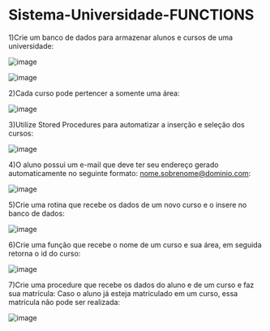 # Sistema-Universidade-FUNCTIONS

1)Crie um banco de dados para armazenar alunos e cursos de uma universidade:

![image](https://github.com/fabianor135/Sistema-Universidade-FUNCTIONS-/assets/84815028/be24fe2e-9f31-4c16-b7dc-19cd5df8e39d)

![image](https://github.com/fabianor135/Sistema-Universidade-FUNCTIONS-/assets/84815028/3500b2b6-d173-48cd-8701-8ebc3a209a03)

2)Cada curso pode pertencer a somente uma área:

![image](https://github.com/fabianor135/Sistema-Universidade-FUNCTIONS-/assets/84815028/9548ba23-d3e1-47b7-b23d-d4f8f8ed9714)

3)Utilize Stored Procedures para automatizar a inserção e seleção dos cursos:

![image](https://github.com/fabianor135/Sistema-Universidade-FUNCTIONS-/assets/84815028/72cc196a-a27f-4697-b5e2-414892e0964c)

4)O aluno possui um e-mail que deve ter seu endereço gerado automaticamente no seguinte formato: nome.sobrenome@dominio.com:

![image](https://github.com/fabianor135/Sistema-Universidade-FUNCTIONS-/assets/84815028/0cb3a51c-467a-46d6-9669-5c1c520f00ce)

5)Crie uma rotina que recebe os dados de um novo curso e o insere no banco de dados:

![image](https://github.com/fabianor135/Sistema-Universidade-FUNCTIONS-/assets/84815028/4de378cd-3550-420b-a4f0-fb13ab8fb85e)

6)Crie uma função que recebe o nome de um curso e sua área, em seguida retorna o id do curso:

![image](https://github.com/fabianor135/Sistema-Universidade-FUNCTIONS-/assets/84815028/5161a491-cad4-40ac-a3bb-db46f762d2c5)


7)Crie uma procedure que recebe os dados do aluno e de um curso e faz sua matrícula:
 Caso o aluno já esteja matriculado em um curso, essa matrícula não pode ser realizada:

 ![image](https://github.com/fabianor135/Sistema-Universidade-FUNCTIONS-/assets/84815028/ee013f47-a212-442c-b4b0-c8ef40a89e83)







